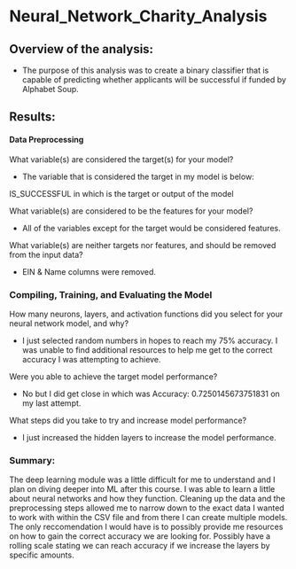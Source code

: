 # Neural_Network_Charity_Analysis

## Overview of the analysis: 
- The purpose of this analysis was to create a binary classifier that is capable of predicting whether applicants will be successful if funded by Alphabet Soup.

## Results: 

#### Data Preprocessing

What variable(s) are considered the target(s) for your model?

- The variable that is considered the target in my model is below:

IS_SUCCESSFUL in which is the target or output of the model

What variable(s) are considered to be the features for your model?
		
- All of the variables except for the target would be considered features.

What variable(s) are neither targets nor features, and should be removed from the input data?

- EIN & Name columns were removed.

### Compiling, Training, and Evaluating the Model
        
How many neurons, layers, and activation functions did you select for your neural network model, and why?

- I just selected random numbers in hopes to reach my 75% accuracy. I was unable to find additional resources to help me get to the correct accuracy I was attempting to achieve.

Were you able to achieve the target model performance?
		
- No but I did get close in which was Accuracy: 0.7250145673751831 on my last attempt.

What steps did you take to try and increase model performance?

- I just increased the hidden layers to increase the model performance.

### Summary: 

The deep learning module was a little difficult for me to understand and I plan on diving deeper into ML after this course. I was able to learn a little about neural networks and how they function. Cleaning up the data and the preprocessing steps allowed me to narrow down to the exact data I wanted to work with within the CSV file and from there I can create multiple models. The only reccomendation I would have is to possibly provide me resources on how to gain the correct accuracy we are looking for. Possibly have a rolling scale stating we can reach accuracy if we increase the layers by specific amounts. 
